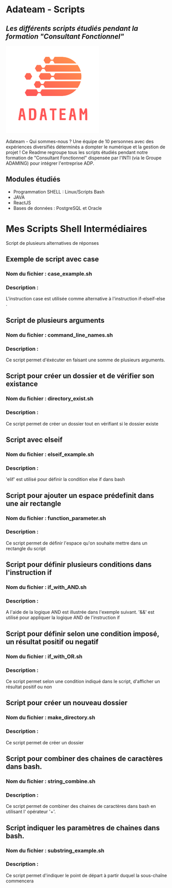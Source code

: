 # Adateam - Scripts 
## _Les différents scripts étudiés pendant la formation "Consultant Fonctionnel"_

[![N|Solid](https://github.com/AdaTeamPrj/scripts-formation/blob/main/image_readme/AdaTeam_Logo.png?raw=true)](https://sites.google.com/view/adp-class/accueil)

Adateam - Qui sommes-nous ? 
Une équipe de 10 personnes avec des expériences diversifiés déterminés a dompter le numérique et la gestion de projet ! 
Ce Readme regroupe tous les scripts étudiés pendant notre formation de "Consultant Fonctionnel" dispensée par l'INTI (via le Groupe ADAMING) pour intégrer l'entreprise ADP. 


## Modules étudiés

- Programmation SHELL : Linux/Scripts Bash
- JAVA
- ReactJS
- Bases de données : PostgreSQL et Oracle

# Mes Scripts Shell Intermédiaires
Script de plusieurs alternatives de réponses


## Exemple de script avec case 
### Nom du fichier : case_example.sh

### Description :
L'instruction case est utilisée comme alternative à l'instruction if-elseif-else .


## Script de plusieurs arguments 

### Nom du fichier : command_line_names.sh

### Description :
Ce script permet d'éxécuter en faisant une somme de plusieurs arguments.

## Script pour créer un dossier et de vérifier son existance

### Nom du fichier : directory_exist.sh

### Description :
Ce script permet de créer un dossier tout en vérifiant si le dossier existe

## Script avec  elseif 

### Nom du fichier : elseif_example.sh

### Description : 
'elif' est utilisé pour définir la condition else if dans bash

## Script pour ajouter un espace prédefinit dans une air rectangle

### Nom du fichier : function_parameter.sh

### Description :
Ce script permet de définir l'espace qu'on souhaite mettre dans un rectangle du script

## Script pour définir plusieurs conditions dans l'instruction if 

### Nom du fichier : if_with_AND.sh

### Description :
A l'aide de la logique AND est illustrée dans l'exemple suivant. 
'&&' est utilisé pour appliquer la logique AND de l'instruction if

## Script pour définir selon une condition imposé, un résultat positif ou negatif

### Nom du fichier : if_with_OR.sh

### Description :
Ce script permet selon une condition indiqué dans le script, d'afficher un résultat positif ou non

## Script pour créer un nouveau dossier

### Nom du fichier : make_directory.sh

### Description :
Ce script permet de créer un dossier 

## Script pour combiner des chaines de caractères dans bash. 

### Nom du fichier : string_combine.sh

### Description :
Ce script permet de combiner des chaines de caractères dans bash en utilisant l' opérateur '+'.

## Script indiquer les paramètres de chaines dans bash. 

### Nom du fichier : substring_example.sh

### Description :
Ce script permet d'indiquer le point de départ à partir duquel la sous-chaîne commencera


